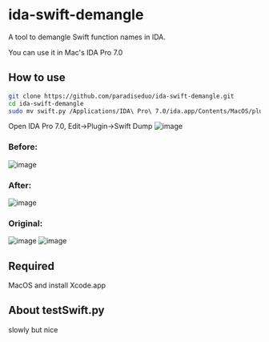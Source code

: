 # ida-swift-demangle
A tool to demangle Swift function names in IDA.

You can use it in Mac's IDA Pro 7.0

## How to use
```bash
git clone https://github.com/paradiseduo/ida-swift-demangle.git
cd ida-swift-demangle
sudo mv swift.py /Applications/IDA\ Pro\ 7.0/ida.app/Contents/MacOS/plugins/
```
Open IDA Pro 7.0, Edit->Plugin->Swift Dump
![image](https://user-images.githubusercontent.com/14846965/125758923-f705d5c9-f319-40f9-8a38-15ac43626e7c.png)

### Before:

![image](https://user-images.githubusercontent.com/14846965/125759910-e1a52ab1-1739-4bdd-90e7-4458a18a9a17.png)

### After:

![image](https://user-images.githubusercontent.com/14846965/125760061-9d6a82e8-ca76-40f7-9638-2a762aa5696a.png)

### Original:

![image](https://user-images.githubusercontent.com/14846965/125760177-5a974913-3cff-4868-b1a8-22dc9af89027.png)
![image](https://user-images.githubusercontent.com/14846965/125760224-75cc08d8-991e-4bc8-a3e1-453168481132.png)


## Required
MacOS and install Xcode.app

## About testSwift.py
slowly but nice
